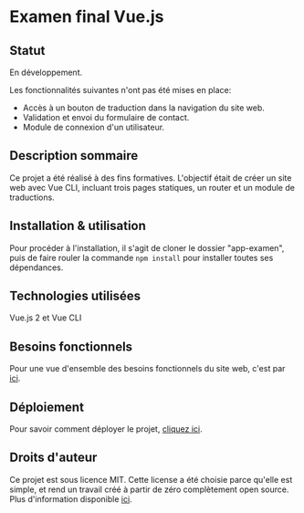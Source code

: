 # Examen final Vue.js

## Statut

En développement.

Les fonctionnalités suivantes n'ont pas été mises en place:

- Accès à un bouton de traduction dans la navigation du site web.
- Validation et envoi du formulaire de contact.
- Module de connexion d'un utilisateur.

## Description sommaire

Ce projet a été réalisé à des fins formatives. L'objectif était de créer un site web avec Vue CLI, incluant trois pages statiques, un router et un module de traductions.

## Installation & utilisation

Pour procéder à l'installation, il s'agit de cloner le dossier "app-examen", puis de faire rouler la commande <code>npm install</code> pour installer toutes ses dépendances.

## Technologies utilisées

Vue.js 2 et Vue CLI

## Besoins fonctionnels

Pour une vue d'ensemble des besoins fonctionnels du site web, c'est par [ici](https://github.com/annemoncion/1017examen2annemoncion/blob/main/BesoinsFonctionnels.md).

## Déploiement

Pour savoir comment déployer le projet, [cliquez ici](https://github.com/annemoncion/1017examen2annemoncion/blob/main/Deploiement.md).

## Droits d'auteur

Ce projet est sous licence MIT. Cette license a été choisie parce qu'elle est simple, et rend un travail créé à partir de zéro complètement open source. Plus d'information disponible [ici](https://opensource.guide/legal/#which-open-source-license-is-appropriate-for-my-project).
